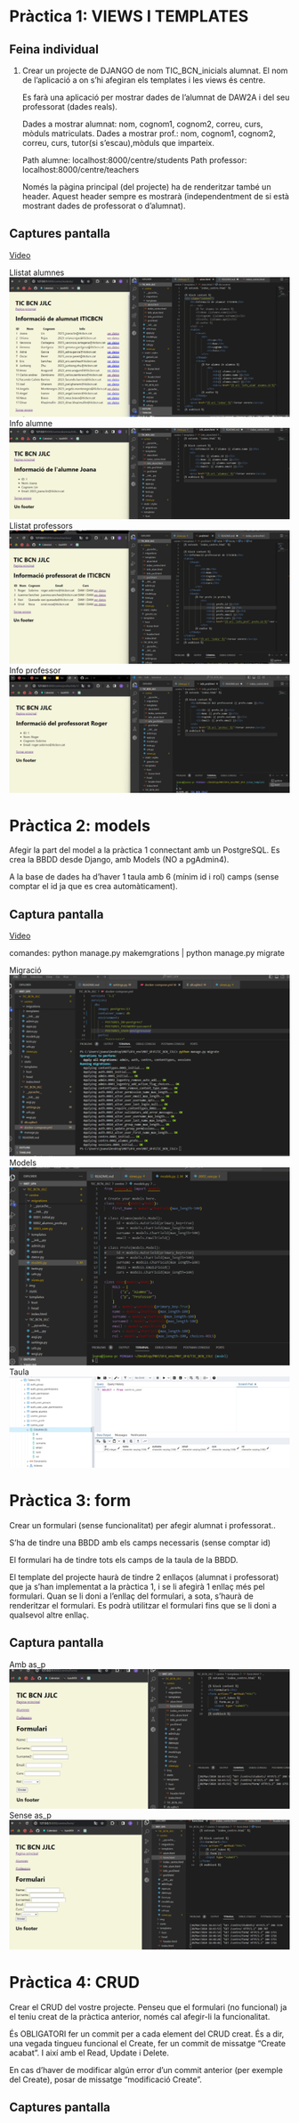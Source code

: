 # Pràctica 1: VIEWS I TEMPLATES

## Feina individual
1. Crear un projecte de DJANGO de nom TIC_BCN_inicials alumnat. 
    El nom de l’aplicació a on s’hi afegiran els templates i les views és centre.

    Es farà una aplicació per mostrar dades de l’alumnat de DAW2A i del seu professorat (dades reals).

    Dades a mostrar alumnat: nom, cognom1, cognom2, correu, curs, mòduls matriculats.
    Dades a mostrar prof.: nom, cognom1, cognom2, correu, curs, tutor(si s’escau),mòduls que imparteix.

    Path alumne: localhost:8000/centre/students
    Path professor: localhost:8000/centre/teachers

    Només la pàgina principal (del projecte) ha de renderitzar també un header. Aquest header sempre es mostrarà (independentment de si està mostrant dades de professorat o d’alumnat).

## Captures pantalla
[Video](https://drive.google.com/file/d/1jIkzvrFWLZFM-BKOpgkM8RROPbVAOziy/view?usp=drive_link)

Llistat alumnes
![centres/students](TIC_BCN_JJLC/img/alumnes.png)
Info alumne
![centres/students](TIC_BCN_JJLC/img/alumn.png)
Llistat professors
![centres/students](TIC_BCN_JJLC/img/profess.png)
Info professor
![centres/students](TIC_BCN_JJLC/img/profe.png)

# Pràctica 2: models
Afegir la part del model a la pràctica 1 connectant amb un PostgreSQL. Es crea la BBDD desde Django, amb Models (NO a pgAdmin4).

A la base de dades ha d’haver 1 taula amb 6 (mínim id i rol) camps (sense comptar el id ja que es crea automàticament).

## Captura pantalla
[Video](https://drive.google.com/file/d/1gsQxlekg3KyRQSXjvlsIuMHRu8xVV-RX/view?usp=drive_link)

comandes: python manage.py makemgrations | python manage.py migrate

Migració
![Migracio](TIC_BCN_JJLC/img/migrate.png)
Models
![Models](TIC_BCN_JJLC/img/models.png)
Taula
![Tablas](TIC_BCN_JJLC/img/tablas.png)

# Pràctica 3: form
Crear un formulari (sense funcionalitat) per afegir alumnat i professorat..

S’ha de tindre una BBDD amb els camps necessaris (sense comptar id)

El formulari ha de tindre tots els camps de la taula de la BBDD.
    
El template del projecte haurà de tindre 2 enllaços (alumnat i professorat) que ja s’han implementat a la pràctica 1, i se li afegirà 1 enllaç més pel formulari. Quan se li doni a l’enllaç del formulari, a sota, s’haurà de renderitzar el formulari. Es podrà utilitzar el formulari fins que se li doni a qualsevol altre enllaç.

## Captura pantalla
Amb as_p
![as_p](TIC_BCN_JJLC/img/form_as_p.png)
Sense as_p
![Without as_p](TIC_BCN_JJLC/img/form_noas_p.png)

# Pràctica 4: CRUD
Crear el CRUD del vostre projecte. Penseu que el formulari (no funcional) ja el teniu creat de la pràctica anterior, només cal afegir-li la funcionalitat.

És OBLIGATORI fer un commit per a cada element del CRUD creat. És a dir, una vegada tingueu funcional el Create, fer un commit de missatge “Create acabat”. I així amb el Read, Update i Delete.

En cas d’haver de modificar algún error d’un commit anterior (per exemple del Create), posar de missatge “modificació Create”. 

## Captures pantalla
